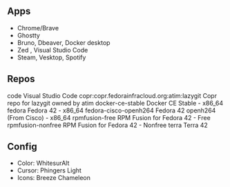 ## Apps

- Chrome/Brave
- Ghostty
- Bruno, Dbeaver, Docker desktop
- Zed , Visual Studio Code
- Steam, Vesktop, Spotify

## Repos

code Visual Studio Code
copr:copr.fedorainfracloud.org:atim:lazygit Copr repo for lazygit owned by atim
docker-ce-stable Docker CE Stable - x86_64
fedora Fedora 42 - x86_64
fedora-cisco-openh264 Fedora 42 openh264 (From Cisco) - x86_64
rpmfusion-free RPM Fusion for Fedora 42 - Free
rpmfusion-nonfree RPM Fusion for Fedora 42 - Nonfree
terra Terra 42

## Config

- Color: WhitesurAlt
- Cursor: Phingers Light
- Icons: Breeze Chameleon

